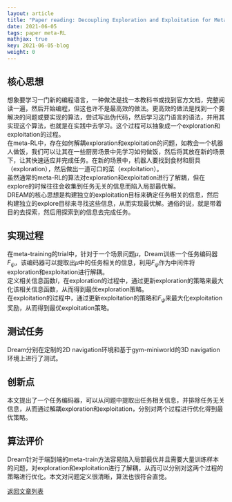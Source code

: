 ```yaml
---
layout: article
title: "Paper reading: Decoupling Exploration and Exploitation for Meta-Reinforcement Learning without Sacrifices"
date: 2021-06-05
tags: paper meta-RL
mathjax: true
key: 2021-06-05-blog
weight: 0
---
```

## 核心思想
想象要学习一门新的编程语言，一种做法是找一本教科书或找到官方文档，完整阅读一遍，然后开始编程，但这也许不是最高效的做法。更高效的做法是找到一个要解决的问题或要实现的算法，尝试写出伪代码，然后学习这门语言的语法，并用其实现这个算法，也就是在实践中去学习。这个过程可以抽象成一个exploration和exploitation的过程。    
在meta-RL中，存在如何解耦exploration和exploitation的问题，如教会一个机器人做饭，我们可以让其在一些厨房场景中先学习如何做饭，然后将其放在新的场景下，让其快速适应并完成任务。在新的场景中，机器人要找到食材和厨具（exploration），然后做出一道可口的菜（exploitation）。    
虽然通常的meta-RL的算法对exploration和exploitation进行了解耦，但在explore的时候往往会收集到任务无关的信息而陷入局部最优解。    
DREAM的核心思想是构建独立的exploitation目标来确定任务相关的信息，然后构建独立的explore目标来寻找这些信息，从而实现最优解。通俗的说，就是带着目的去探索，然后用探索到的信息去完成任务。
## 实现过程
在meta-training的trial中，针对于一个场景问题$\mu$，Dream训练一个任务编码器$F_{\psi}$，该编码器可以提取出$\mu$中的任务相关的信息，利用$F_{\psi}$作为中间件将exploration和exploitation进行解耦。    
定义相关信息函数$I$，在exploration的过程中，通过更新exploration的策略来最大化该相关信息函数，从而得到最优exploration策略。   
在exploitation的过程中，通过更新exploitation的策略和$F_{\psi}$来最大化exploitation奖励，从而得到最优exploitation策略。
## 测试任务
Dream分别在定制的2D navigation环境和基于gym-miniworld的3D navigation环境上进行了测试。
## 创新点
本文提出了一个任务编码器，可以从问题中提取出任务相关信息，并排除任务无关信息，从而通过解耦exploration和exploitation，分别对两个过程进行优化得到最优策略。
## 算法评价
Dream针对于端到端的meta-train方法容易陷入局部最优并且需要大量训练样本的问题，对exploration和exploitation进行了解耦，从而可以分别对这两个过程的策略进行优化。本文对问题定义很清晰，算法也很符合直觉。

[返回文章列表](https://tianyma.github.io/2021/05/29/meta-reinforcement-learning.html)